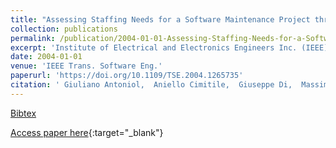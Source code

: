 ```yaml
---
title: "Assessing Staffing Needs for a Software Maintenance Project through Queuing Simulation"
collection: publications
permalink: /publication/2004-01-01-Assessing-Staffing-Needs-for-a-Software-Maintenance-Project-through-Queuing-Simulation
excerpt: 'Institute of Electrical and Electronics Engineers Inc. (IEEE), Los Alamitos, CA, USA, Scopus ID: 2-s2.0-0742303622, Cited by: 51'
date: 2004-01-01
venue: 'IEEE Trans. Software Eng.'
paperurl: 'https://doi.org/10.1109/TSE.2004.1265735'
citation: ' Giuliano Antoniol,  Aniello Cimitile,  Giuseppe Di,  Massimiliano Di, &quot;Assessing Staffing Needs for a Software Maintenance Project through Queuing Simulation.&quot; IEEE Trans. Software Eng., 2004.'
---
```

[Bibtex](https://dblp.org/rec/bib/journals/tse/AntoniolCLP04)

[Access paper here](https://doi.org/10.1109/TSE.2004.1265735){:target="_blank"}
